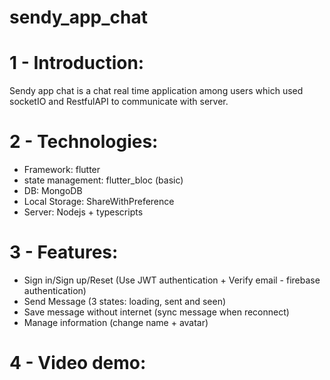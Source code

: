 # sendy_app_chat

# 1 - Introduction:
Sendy app chat is a chat real time application among users which used socketIO and RestfulAPI to communicate with server. 

# 2 - Technologies:
- Framework: flutter
- state management: flutter_bloc (basic)
- DB: MongoDB
- Local Storage: ShareWithPreference
- Server: Nodejs + typescripts

# 3 - Features:
- Sign in/Sign up/Reset (Use JWT authentication + Verify email - firebase authentication)
- Send Message (3 states: loading, sent and seen)
- Save message without internet (sync message when reconnect)
- Manage information (change name + avatar)

# 4 - Video demo:
